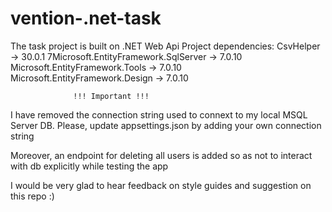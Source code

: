 # vention-.net-task
The task project is built on .NET Web Api
Project dependencies:
CsvHelper -> 30.0.1
7Microsoft.EntityFramework.SqlServer -> 7.0.10
Microsoft.EntityFramework.Tools -> 7.0.10
Microsoft.EntityFramework.Design -> 7.0.10

                  !!! Important !!!
I have removed the connection string used to connext to my local MSQL Server DB. 
Please, update appsettings.json by adding your own connection string

Moreover, an endpoint for deleting all users is added so as not to interact with db explicitly while testing the app

I would be very glad to hear feedback on style guides and suggestion on this repo :)
